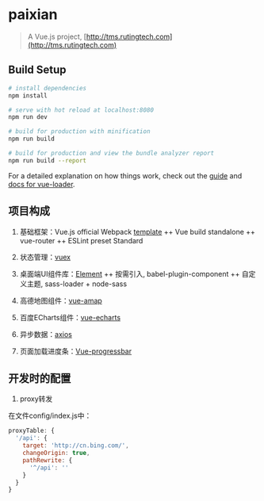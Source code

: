 # paixian

> A Vue.js project, [http://tms.rutingtech.com](http://tms.rutingtech.com)

## Build Setup

``` bash
# install dependencies
npm install

# serve with hot reload at localhost:8080
npm run dev

# build for production with minification
npm run build

# build for production and view the bundle analyzer report
npm run build --report
```

For a detailed explanation on how things work, check out the [guide](http://vuejs-templates.github.io/webpack/) and [docs for vue-loader](http://vuejs.github.io/vue-loader).

## 项目构成

1. 基础框架：Vue.js official Webpack [template](https://vuejs-templates.github.io/webpack/)
    ++ Vue build standalone
    ++ vue-router
    ++ ESLint preset Standard

2. 状态管理：[vuex](https://vuex.vuejs.org/)

3. 桌面端UI组件库：[Element](https://github.com/ElemeFE/element)
    ++ 按需引入, babel-plugin-component
    ++ 自定义主题, sass-loader + node-sass

4. 高德地图组件：[vue-amap](https://github.com/ElemeFE/vue-amap/)

5. 百度ECharts组件：[vue-echarts](https://github.com/Justineo/vue-echarts/)

6. 异步数据：[axios](https://github.com/axios/axios)

7. 页面加载进度条：[Vue-progressbar](https://github.com/hilongjw/vue-progressbar)

## 开发时的配置

1. proxy转发

在文件config/index.js中：

``` javascript
proxyTable: {
  '/api': {
    target: 'http://cn.bing.com/',
    changeOrigin: true,
    pathRewrite: {
      '^/api': ''
    }
  }
}
```
